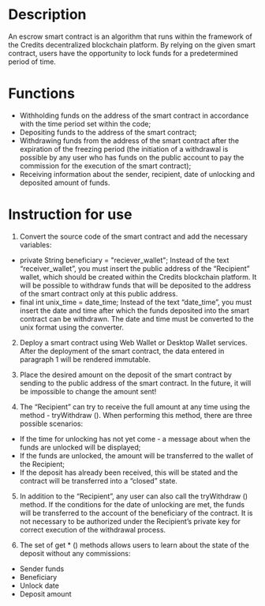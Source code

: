 # Description
An escrow smart contract is an algorithm that runs within the framework of the Credits decentralized blockchain platform. By relying on the given smart contract, users have the opportunity to lock funds for a predetermined period of time.
# Functions
* Withholding funds on the address of the smart contract in accordance with the time period set within the code;
* Depositing funds to the address of the smart contract;
* Withdrawing funds from the address of the smart contract after the expiration of the freezing period (the initiation of a withdrawal is possible by any user who has funds on the public account to pay the commission for the execution of the smart contract);
* Receiving information about the sender, recipient, date of unlocking and deposited amount of funds.
# Instruction for use
1. Convert the source code of the smart contract and add the necessary variables:
* private String beneficiary = "reciever_wallet";
Instead of the text “receiver_wallet”, you must insert the public address of the “Recipient” wallet, which should be created within the Credits blockchain platform. It will be possible to withdraw funds that will be deposited to the address of the smart contract only at this public address.
* final int unix_time = date_time;
Instead of the text “date_time”, you must insert the date and time after which the funds deposited into the smart contract can be withdrawn. The date and time must be converted to the unix format using the converter.
2. Deploy a smart contract using Web Wallet or Desktop Wallet services. After the deployment of the smart contract, the data entered in paragraph 1 will be rendered immutable.

3. Place the desired amount on the deposit of the smart contract by sending to the public address of the smart contract. In the future, it will be impossible to change the amount sent!

4. The “Recipient” can try to receive the full amount at any time using the method - tryWithdraw (). When performing this method, there are three possible scenarios:
* If the time for unlocking has not yet come - a message about when the funds are unlocked will be displayed;
* If the funds are unlocked, the amount will be transferred to the wallet of the Recipient;
* If the deposit has already been received, this will be stated and the contract will be transferred into a “closed” state.
5. In addition to the “Recipient”, any user can also call the tryWithdraw () method. If the conditions for the date of unlocking are met, the funds will be transferred to the account of the beneficiary of the contract. It is not necessary to be authorized under the Recipient’s private key for correct execution of the withdrawal process.

6. The set of get * () methods allows users to learn about the state of the deposit without any commissions:
* Sender funds
* Beneficiary
* Unlock date
* Deposit amount
